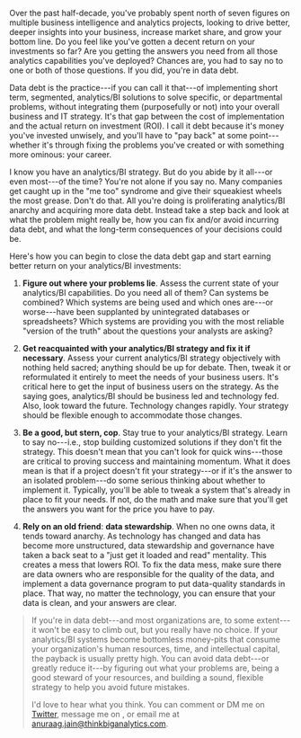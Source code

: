Over the past half-decade, you've probably spent north of seven figures
on multiple business intelligence and analytics projects, looking to
drive better, deeper insights into your business, increase market share,
and grow your bottom line. Do you feel like you've gotten a decent
return on your investments so far? Are you getting the answers you need
from all those analytics capabilities you've deployed? Chances are, you
had to say no to one or both of those questions. If you did, you're in
data debt.

Data debt is the practice---if you can call it that---of implementing
short term, segmented, analytics/BI solutions to solve specific, or
departmental problems, without integrating them (purposefully or not)
into your overall business and IT strategy. It's that gap between the
cost of implementation and the actual return on investment (ROI). I call
it debt because it's money you've invested unwisely, and you'll have to
"pay back" at some point---whether it's through fixing the problems
you've created or with something more ominous: your career.

I know you have an analytics/BI strategy. But do you abide by it
all---or even most---of the time? You're not alone if you say no. Many
companies get caught up in the "me too" syndrome and give their
squeakiest wheels the most grease. Don't do that. All you're doing is
proliferating analytics/BI anarchy and acquiring more data debt. Instead
take a step back and look at what the problem might really be, how you
can fix and/or avoid incurring data debt, and what the long-term
consequences of your decisions could be.

Here's how you can begin to close the data debt gap and start earning
better return on your analytics/BI investments:

1.  **Figure out where your problems lie**. Assess the current state of
    your analytics/BI capabilities. Do you need all of them? Can systems
    be combined? Which systems are being used and which ones are---or
    worse---have been supplanted by unintegrated databases or
    spreadsheets? Which systems are providing you with the most reliable
    "version of the truth" about the questions your analysts are asking?

2.  **Get reacquainted with your analytics/BI strategy and fix it if
    necessary**. Assess your current analytics/BI strategy objectively
    with nothing held sacred; anything should be up for debate. Then,
    tweak it or reformulated it entirely to meet the needs of your
    business users. It's critical here to get the input of business
    users on the strategy. As the saying goes, analytics/BI should be
    business led and technology fed. Also, look toward the future.
    Technology changes rapidly. Your strategy should be flexible enough
    to accommodate those changes.

3.  **Be a good, but stern, cop**. Stay true to your analytics/BI
    strategy. Learn to say no---i.e., stop building customized solutions
    if they don't fit the strategy. This doesn't mean that you can't
    look for quick wins---those are critical to proving success and
    maintaining momentum. What it does mean is that if a project doesn't
    fit your strategy---or if it's the answer to an isolated
    problem---do some serious thinking about whether to implement it.
    Typically, you'll be able to tweak a system that's already in place
    to fit your needs. If not, do the math and make sure that you'll get
    the answers you want for the price you have to pay.

4.  **Rely on an old friend**: **data stewardship**. When no one owns
    data, it tends toward anarchy. As technology has changed and data
    has become more unstructured, data stewardship and governance have
    taken a back seat to a "just get it loaded and read" mentality. This
    creates a mess that lowers ROI. To fix the data mess, make sure
    there are data owners who are responsible for the quality of the
    data, and implement a data governance program to put data-quality
    standards in place. That way, no matter the technology, you can
    ensure that your data is clean, and your answers are clear.

> If you're in data debt---and most organizations are, to some
> extent---it won't be easy to climb out, but you really have no choice.
> If your analytics/BI systems become bottomless money-pits that consume
> your organization's human resources, time, and intellectual capital,
> the payback is usually pretty high. You can avoid data debt---or
> greatly reduce it---by figuring out what your problems are, being a
> good steward of your resources, and building a sound, flexible
> strategy to help you avoid future mistakes.
>
> I'd love to hear what you think. You can comment or DM me on
> [Twitter](https://twitter.com/dinojain), message me on <Linkedin>, or
> email me at <anuraag.jain@thinkbiganalytics.com>.
